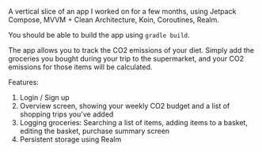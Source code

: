 A vertical slice of an app I worked on for a few months, using Jetpack Compose, MVVM + Clean Architecture, Koin, Coroutines, Realm.

You should be able to build the app using `gradle build`.

The app allows you to track the CO2 emissions of your diet. Simply add the groceries you bought during your trip to the supermarket, and your CO2 emissions for those items will be calculated.

Features:
1. Login / Sign up
2. Overview screen, showing your weekly CO2 budget and a list of shopping trips you've added
3. Logging groceries: Searching a list of items, adding items to a basket, editing the basket, purchase summary screen
4. Persistent storage using Realm
